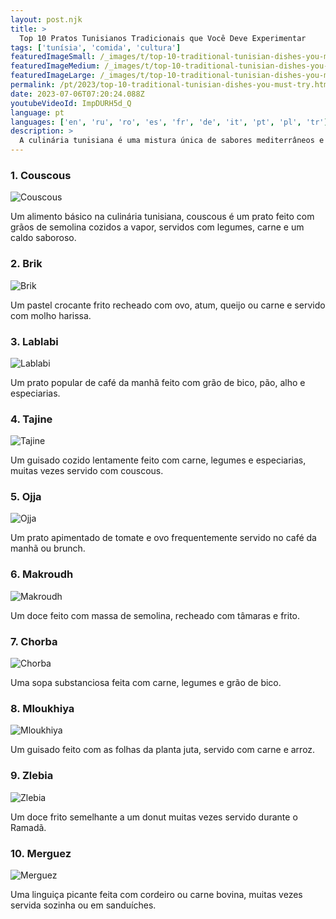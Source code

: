```yaml
---
layout: post.njk
title: >
  Top 10 Pratos Tunisianos Tradicionais que Você Deve Experimentar
tags: ['tunísia', 'comida', 'cultura']
featuredImageSmall: /_images/t/top-10-traditional-tunisian-dishes-you-must-try-cover-pt-small.webp
featuredImageMedium: /_images/t/top-10-traditional-tunisian-dishes-you-must-try-cover-pt-medium.webp
featuredImageLarge: /_images/t/top-10-traditional-tunisian-dishes-you-must-try-cover-pt-large.webp
permalink: /pt/2023/top-10-traditional-tunisian-dishes-you-must-try.html
date: 2023-07-06T07:20:24.088Z
youtubeVideoId: ImpDURH5d_Q
language: pt
languages: ['en', 'ru', 'ro', 'es', 'fr', 'de', 'it', 'pt', 'pl', 'tr']
description: >
  A culinária tunisiana é uma mistura única de sabores mediterrâneos e norte-africanos. De couscous a brik, aqui estão dez pratos tunisianos tradicionais que você não vai querer perder.
---
```


### 1. Couscous

![Couscous](/_images/0/0be33b59c3efb388998e0a24a85735ce-medium.webp)

Um alimento básico na culinária tunisiana, couscous é um prato feito com grãos de semolina cozidos a vapor, servidos com legumes, carne e um caldo saboroso.

### 2. Brik

![Brik](/_images/c/c66a2602b43f63bfea860feceec9d94f-medium.webp)

Um pastel crocante frito recheado com ovo, atum, queijo ou carne e servido com molho harissa.

### 3. Lablabi

![Lablabi](/_images/e/ef4fe76a01b841ad59d25d73f6edec5b-medium.webp)

Um prato popular de café da manhã feito com grão de bico, pão, alho e especiarias.

### 4. Tajine

![Tajine](/_images/2/2d54ec196d1ffb97d8a2d76db01bf97b-medium.webp)

Um guisado cozido lentamente feito com carne, legumes e especiarias, muitas vezes servido com couscous.

### 5. Ojja

![Ojja](/_images/8/8f3897a279ebf7365a08560cea0950aa-medium.webp)

Um prato apimentado de tomate e ovo frequentemente servido no café da manhã ou brunch.

### 6. Makroudh

![Makroudh](/_images/4/4f95d5b6ecc136fbc68070b4dac6fe11-medium.webp)

Um doce feito com massa de semolina, recheado com tâmaras e frito.

### 7. Chorba

![Chorba](/_images/9/9c6cb747a46626a67cfd220780f9cecc-medium.webp)

Uma sopa substanciosa feita com carne, legumes e grão de bico.

### 8. Mloukhiya

![Mloukhiya](/_images/5/5fe9c60d91127e5b3c12219aac226c10-medium.webp)

Um guisado feito com as folhas da planta juta, servido com carne e arroz.

### 9. Zlebia

![Zlebia](/_images/b/bce0575fb024cd7085b7705a9afe0232-medium.webp)

Um doce frito semelhante a um donut muitas vezes servido durante o Ramadã.

### 10. Merguez

![Merguez](/_images/3/363bac871f6699f45a17f746821bfba1-medium.webp)

Uma linguiça picante feita com cordeiro ou carne bovina, muitas vezes servida sozinha ou em sanduíches.

